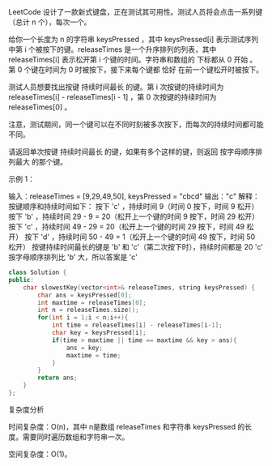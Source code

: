 LeetCode 设计了一款新式键盘，正在测试其可用性。测试人员将会点击一系列键（总计 n 个），每次一个。

给你一个长度为 n 的字符串 keysPressed ，其中 keysPressed[i] 表示测试序列中第 i 个被按下的键。releaseTimes 是一个升序排列的列表，其中 releaseTimes[i] 表示松开第 i 个键的时间。字符串和数组的 下标都从 0 开始 。第 0 个键在时间为 0 时被按下，接下来每个键都 恰好 在前一个键松开时被按下。

测试人员想要找出按键 持续时间最长 的键。第 i 次按键的持续时间为 releaseTimes[i] - releaseTimes[i - 1] ，第 0 次按键的持续时间为 releaseTimes[0] 。

注意，测试期间，同一个键可以在不同时刻被多次按下，而每次的持续时间都可能不同。

请返回单次按键 持续时间最长 的键，如果有多个这样的键，则返回 按字母顺序排列最大 的那个键。

示例 1：

输入：releaseTimes = [9,29,49,50], keysPressed = "cbcd"
输出："c"
解释：按键顺序和持续时间如下：
按下 'c' ，持续时间 9（时间 0 按下，时间 9 松开）
按下 'b' ，持续时间 29 - 9 = 20（松开上一个键的时间 9 按下，时间 29 松开）
按下 'c' ，持续时间 49 - 29 = 20（松开上一个键的时间 29 按下，时间 49 松开）
按下 'd' ，持续时间 50 - 49 = 1（松开上一个键的时间 49 按下，时间 50 松开）
按键持续时间最长的键是 'b' 和 'c'（第二次按下时），持续时间都是 20
'c' 按字母顺序排列比 'b' 大，所以答案是 'c'

```C++
class Solution {
public:
    char slowestKey(vector<int>& releaseTimes, string keysPressed) {
        char ans = keysPressed[0];
        int maxtime = releaseTimes[0];
        int n = releaseTimes.size();
        for(int i = 1;i < n;i++){
            int time = releaseTimes[i] - releaseTimes[i-1];
            char key = keysPressed[i];
            if(time > maxtime || time == maxtime && key > ans){
                ans = key;
                maxtime = time;
            }
        }
        return ans;
    }
};
```
复杂度分析

时间复杂度：O(n)，其中 n是数组 releaseTimes 和字符串 keysPressed 的长度。需要同时遍历数组和字符串一次。

空间复杂度：O(1)。


